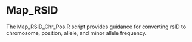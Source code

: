 # Map_RSID

The Map_RSID_Chr_Pos.R script provides guidance for converting rsID to chromosome, position, allele, and minor allele frequency.
